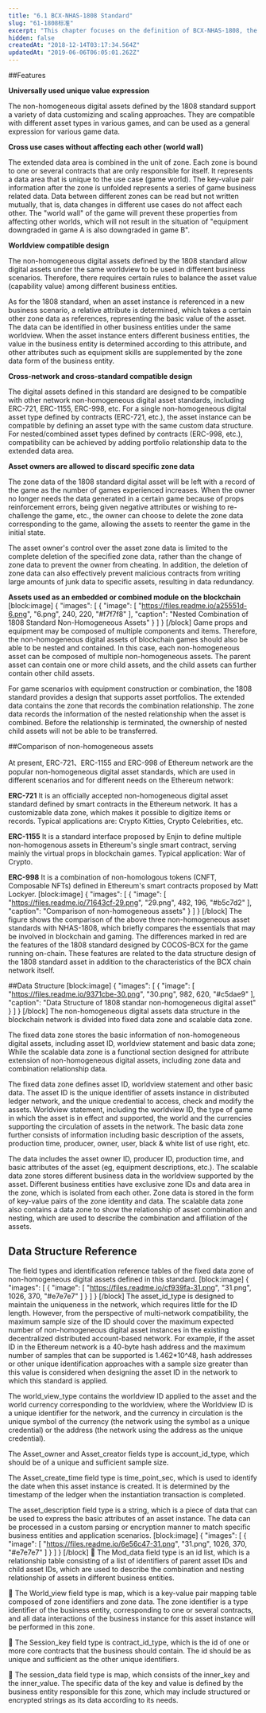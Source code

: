 ```yaml
---
title: "6.1 BCX-NHAS-1808 Standard"
slug: "61-1808标准"
excerpt: "This chapter focuses on the definition of BCX-NHAS-1808, the non-homogeneous digital assets standard, proposed after reviewing a number of existing non-homogeneous digital asset standards and combining with the needs of game industry. The standard is used to standardize all non-homogeneous digital assets that will be released and distributed on the BCX chain."
hidden: false
createdAt: "2018-12-14T03:17:34.564Z"
updatedAt: "2019-06-06T06:05:01.262Z"
---
```

##Features

**Universally used unique value expression**

The non-homogeneous digital assets defined by the 1808 standard support a variety of data customizing and scaling approaches. They are compatible with different asset types in various games, and can be used as a general expression for various game data.


**Cross use cases without affecting each other (world wall)**

The extended data area is combined in the unit of zone. Each zone is bound to one or several contracts that are only responsible for itself. It represents a data area that is unique to the use case (game world). The key-value pair information after the zone is unfolded represents a series of game business related data. Data between different zones can be read but not written mutually, that is, data changes in different use cases do not affect each other. The "world wall" of the game will prevent these properties from affecting other worlds, which will not result in the situation of "equipment downgraded in game A is also downgraded in game B".


**Worldview compatible design**

The non-homogeneous digital assets defined by the 1808 standard allow digital assets under the same worldview to be used in different business scenarios. Therefore, there requires certain rules to balance the asset value (capability value) among different business entities.

As for the 1808 standard, when an asset instance is referenced in a new business scenario, a relative attribute is determined, which takes a certain other zone data as references, representing the basic value of the asset. The data can be identified in other business entities under the same worldview. When the asset instance enters different business entities, the value in the business entity is determined according to this attribute, and other attributes such as equipment skills are supplemented by the zone data form of the business entity.


**Cross-network and cross-standard compatible design**

The digital assets defined in this standard are designed to be compatible with other network non-homogeneous digital asset standards, including ERC-721, ERC-1155, ERC-998, etc. For a single non-homogeneous digital asset type defined by contracts (ERC-721, etc.), the asset instance can be compatible by defining an asset type with the same custom data structure. For nested/combined asset types defined by contracts (ERC-998, etc.), compatibility can be achieved by adding portfolio relationship data to the extended data area.


**Asset owners are allowed to discard specific zone data**

The zone data of the 1808 standard digital asset will be left with a record of the game as the number of games experienced increases. When the owner no longer needs the data generated in a certain game because of props reinforcement errors, being given negative attributes or wishing to re-challenge the game, etc., the owner can choose to delete the zone data corresponding to the game, allowing the assets to reenter the game in the initial state.

The asset owner's control over the asset zone data is limited to the complete deletion of the specified zone data, rather than the change of zone data to prevent the owner from cheating. In addition, the deletion of zone data can also effectively prevent malicious contracts from writing large amounts of junk data to specific assets, resulting in data redundancy.


**Assets used as an embedded or combined module on the blockchain**
[block:image]
{
  "images": [
    {
      "image": [
        "https://files.readme.io/a25551d-6.png",
        "6.png",
        240,
        220,
        "#f7f7f8"
      ],
      "caption": "Nested Combination of 1808 Standard Non-Homogeneous Assets"
    }
  ]
}
[/block]
Game props and equipment may be composed of multiple components and items. Therefore, the non-homogeneous digital assets of blockchain games should also be able to be nested and contained. In this case, each non-homogeneous asset can be composed of multiple non-homogeneous assets. The parent asset can contain one or more child assets, and the child assets can further contain other child assets.

For game scenarios with equipment construction or combination, the 1808 standard provides a design that supports asset portfolios. The extended data contains the zone that records the combination relationship. The zone data records the information of the nested relationship when the asset is combined. Before the relationship is terminated, the ownership of nested child assets will not be able to be transferred.

##Comparison of non-homogeneous assets

At present, ERC-721、ERC-1155 and ERC-998 of Ethereum network are the popular non-homogeneous digital asset standards, which are used in different scenarios and for different needs on the Ethereum network:

**ERC-721**
It is an officially accepted non-homogeneous digital asset standard defined by smart contracts in the Ethereum network. It has a customizable data zone, which makes it possible to digitize items or records. Typical applications are: Crypto Kitties, Crypto Celebrities, etc.

**ERC-1155**
It is a standard interface proposed by Enjin to define multiple non-homogenous assets in Ethereum's single smart contract, serving mainly the virtual props in blockchain games. Typical application: War of Crypto.

**ERC-998**
It is a combination of non-homologous tokens (CNFT, Composable NFTs) defined in Ethereum's smart contracts proposed by Matt Lockyer.
[block:image]
{
  "images": [
    {
      "image": [
        "https://files.readme.io/71643cf-29.png",
        "29.png",
        482,
        196,
        "#b5c7d2"
      ],
      "caption": "Comparison of non-homogeneous assets"
    }
  ]
}
[/block]
The figure shows the comparison of the above three non-homogeneous asset standards with NHAS-1808, which briefly compares the essentials that may be involved in blockchain and gaming. The differences marked in red are the features of the 1808 standard designed by COCOS-BCX for the game running on-chain. These features are related to the data structure design of the 1808 standard asset in addition to the characteristics of the BCX chain network itself.


##Data Structure
[block:image]
{
  "images": [
    {
      "image": [
        "https://files.readme.io/9371cbe-30.png",
        "30.png",
        982,
        620,
        "#c5dae9"
      ],
      "caption": "Data Structure of 1808 standar non-homogeneous digital asset"
    }
  ]
}
[/block]
The non-homogeneous digital assets data structure in the blockchain network is divided into fixed data zone and scalable data zone.

The fixed data zone stores the basic information of non-homogeneous digital assets, including asset ID, worldview statement and basic data zone; While the scalable data zone is a functional section designed for attribute extension of non-homogeneous digital assets, including zone data and combination relationship data.

The fixed data zone defines asset ID, worldview statement and other basic data. The asset ID is the unique identifier of assets instance in distributed ledger network, and the unique credential to access, check and modify the assets. Worldview statement, including the worldview ID, the type of game in which the asset is in effect and supported, the world and the currencies supporting the circulation of assets in the network. The basic data zone further consists of information including basic description of the assets, production time, producer, owner, user, black & white list of use right, etc.

The data includes the asset owner ID, producer ID, production time, and basic attributes of the asset (eg, equipment descriptions, etc.). The scalable data zone stores different business data in the worldview supported by the asset. Different business entities have exclusive zone IDs and data area in the zone, which is isolated from each other. Zone data is stored in the form of key-value pairs of the zone identity and data. The scalable data zone also contains a data zone to show the relationship of asset combination and nesting, which are used to describe the combination and affiliation of the assets.



## Data Structure Reference

The field types and identification reference tables of the fixed data zone of non-homogeneous digital assets defined in this standard.
[block:image]
{
  "images": [
    {
      "image": [
        "https://files.readme.io/cf939fa-31.png",
        "31.png",
        1026,
        370,
        "#e7e7e7"
      ]
    }
  ]
}
[/block]
The asset_id_type is designed to maintain the uniqueness in the network, which requires little for the ID length. However, from the perspective of multi-network compatibility, the maximum sample size of the ID should cover the maximum expected number of non-homogeneous digital asset instances in the existing decentralized distributed account-based network. For example, if the asset ID in the Ethereum network is a 40-byte hash address and the maximum number of samples that can be supported is 1.462*10^48, hash addresses or other unique identification approaches with a sample size greater than this value is considered when designing the asset ID in the network to which this standard is applied.

The world_view_type contains the worldview ID applied to the asset and the world currency corresponding to the worldview, where the Worldview ID is a unique identifier for the network, and the currency in circulation is the unique symbol of the currency (the network using the symbol as a unique credential) or the address (the network using the address as the unique credential).

The Asset_owner and Asset_creator fields type is account_id_type, which should be of a unique and sufficient sample size.

The Asset_create_time field type is time_point_sec, which is used to identify the date when this asset instance is created. It is determined by the timestamp of the ledger when the instantiation transaction is completed.

The asset_description field type is a string, which is a piece of data that can be used to express the basic attributes of an asset instance. The data can be processed in a custom parsing or encryption manner to match specific business entities and application scenarios.
[block:image]
{
  "images": [
    {
      "image": [
        "https://files.readme.io/6e56c47-31.png",
        "31.png",
        1026,
        370,
        "#e7e7e7"
      ]
    }
  ]
}
[/block]
 The Mod_data field type is an id list, which is a relationship table consisting of a list of identifiers of parent asset IDs and child asset IDs, which are used to describe the combination and nesting relationship of assets in different business entities.

 The World_view field type is map, which is a key-value pair mapping table composed of zone identifiers and zone data. The zone identifier is a type identifier of the business entity, corresponding to one or several contracts, and all data interactions of the business instance for this asset instance will be performed in this zone.

 The Session_key field type is contract_id_type, which is the id of one or more core contracts that the business should contain. The id should be as unique and sufficient as the other unique identifiers.

 The session_data field type is map, which consists of the inner_key and the inner_value. The specific data of the key and value is defined by the business entity responsible for this zone, which may include structured or encrypted strings as its data according to its needs.